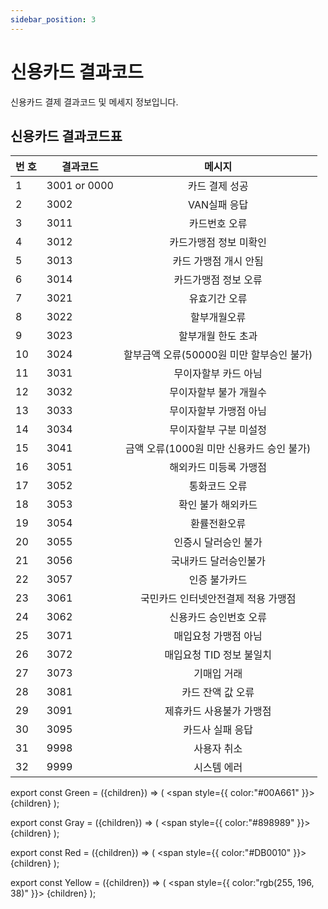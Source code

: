 ```yaml
---
sidebar_position: 3
---
```


# 신용카드 결과코드

신용카드 결제 결과코드 및 메세지 정보입니다.

## 신용카드 결과코드표

| 번 호 | 결과코드         |             메시지             |
|-----|--------------|:---------------------------:|
| 1   | 3001 or 0000 |          카드 결제 성공           |
| 2   | 3002         |          VAN실패 응답           |
| 3   | 3011         |           카드번호 오류           |
| 4   | 3012         |        카드가맹점 정보 미확인         |
| 5   | 3013         |        카드 가맹점 개시 안됨         |
| 6   | 3014         |         카드가맹점 정보 오류         |
| 7   | 3021         |           유효기간 오류           |
| 8   | 3022         |           할부개월오류            |
| 9   | 3023         |         할부개월 한도 초과          |
| 10  | 3024         |  할부금액 오류(50000원 미만 할부승인 불가) |
| 11  | 3031         |         무이자할부 카드 아님         |
| 12  | 3032         |        무이자할부 불가 개월수         |
| 13  | 3033         |        무이자할부 가맹점 아님         |
| 14  | 3034         |        무이자할부 구분 미설정         |
| 15  | 3041         | 금액 오류(1000원 미만 신용카드 승인 불가)  |
| 16  | 3051         |        해외카드 미등록 가맹점         |
| 17  | 3052         |           통화코드 오류           |
| 18  | 3053         |         확인 불가 해외카드          |
| 19  | 3054         |           환률전환오류            |
| 20  | 3055         |         인증시 달러승인 불가         |
| 21  | 3056         |         국내카드 달러승인불가         |
| 22  | 3057         |           인증 불가카드           |
| 23  | 3061         |     국민카드 인터넷안전결제 적용 가맹점     |
| 24  | 3062         |        신용카드 승인번호 오류         |
| 25  | 3071         |         매입요청 가맹점 아님         |
| 26  | 3072         |       매입요청 TID 정보 불일치       |
| 27  | 3073         |           기매입 거래            |
| 28  | 3081         |         카드 잔액 값 오류          |
| 29  | 3091         |        제휴카드 사용불가 가맹점        |
| 30  | 3095         |          카드사 실패 응답          |
| 31  | 9998         |           사용자 취소            |
| 32  | 9999         |           시스템 에러            |

export const Green = ({children}) => (
<span
style={{
color:"#00A661"
}}>
{children}
</span>
);

export const Gray = ({children}) => (
<span
style={{
color:"#898989"
}}>
{children}
</span>
);

export const Red = ({children}) => (
<span
style={{
color:"#DB0010"
}}>
{children}
</span>
);

export const Yellow = ({children}) => (
<span
style={{
color:"rgb(255, 196, 38)"
}}>
{children}
</span>
);


